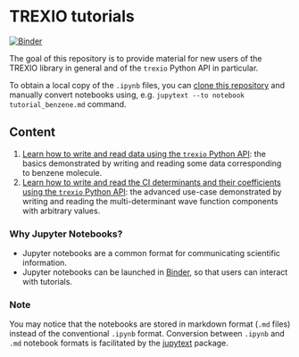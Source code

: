 
# TREXIO tutorials

[![Binder](https://mybinder.org/badge_logo.svg)](https://mybinder.org/v2/gh/TREX-CoE/trexio-tutorials/HEAD)

The goal of this repository is to provide material for new users of the TREXIO library in general 
and of the `trexio` Python API in particular.

To obtain a local copy of the `.ipynb` files, you can
[clone this repository](https://docs.github.com/en/github/creating-cloning-and-archiving-repositories/cloning-a-repository) 
and manually convert notebooks using, e.g. `jupytext --to notebook tutorial_benzene.md` command.


## Content

1. [Learn how to write and read data using the `trexio` Python API](notebooks/tutorial_benzene.md): the basics demonstrated by writing and reading some data corresponding to benzene molecule.
2. [Learn how to write and read the CI determinants and their coefficients using the `trexio` Python API](notebooks/how_to_determinants.md): the advanced use-case demonstrated by writing and reading the multi-determinant wave function components with arbitrary values.

### Why Jupyter Notebooks?


 * Jupyter notebooks are a common format for communicating scientific 
   information.
 * Jupyter notebooks can be launched in [Binder](https://www.mybinder.org), so that users can interact
   with tutorials.


### Note

You may notice that the notebooks are stored in markdown format (`.md` files) 
instead of the conventional `.ipynb` format. 
Conversion between `.ipynb` and `.md` notebook formats is facilitated by the 
[jupytext](https://jupytext.readthedocs.io/en/latest/index.html) package.

